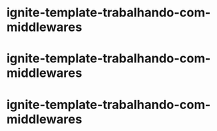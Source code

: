 # ignite-template-trabalhando-com-middlewares
# ignite-template-trabalhando-com-middlewares
# ignite-template-trabalhando-com-middlewares
